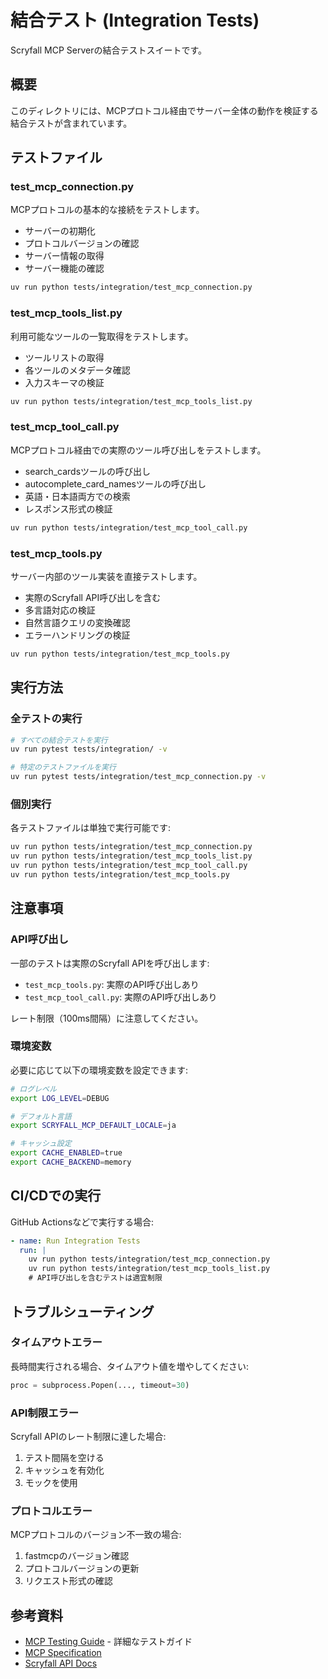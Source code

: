 # 結合テスト (Integration Tests)

Scryfall MCP Serverの結合テストスイートです。

## 概要

このディレクトリには、MCPプロトコル経由でサーバー全体の動作を検証する結合テストが含まれています。

## テストファイル

### test_mcp_connection.py
MCPプロトコルの基本的な接続をテストします。

- サーバーの初期化
- プロトコルバージョンの確認
- サーバー情報の取得
- サーバー機能の確認

```bash
uv run python tests/integration/test_mcp_connection.py
```

### test_mcp_tools_list.py
利用可能なツールの一覧取得をテストします。

- ツールリストの取得
- 各ツールのメタデータ確認
- 入力スキーマの検証

```bash
uv run python tests/integration/test_mcp_tools_list.py
```

### test_mcp_tool_call.py
MCPプロトコル経由での実際のツール呼び出しをテストします。

- search_cardsツールの呼び出し
- autocomplete_card_namesツールの呼び出し
- 英語・日本語両方での検索
- レスポンス形式の検証

```bash
uv run python tests/integration/test_mcp_tool_call.py
```

### test_mcp_tools.py
サーバー内部のツール実装を直接テストします。

- 実際のScryfall API呼び出しを含む
- 多言語対応の検証
- 自然言語クエリの変換確認
- エラーハンドリングの検証

```bash
uv run python tests/integration/test_mcp_tools.py
```

## 実行方法

### 全テストの実行

```bash
# すべての結合テストを実行
uv run pytest tests/integration/ -v

# 特定のテストファイルを実行
uv run pytest tests/integration/test_mcp_connection.py -v
```

### 個別実行

各テストファイルは単独で実行可能です:

```bash
uv run python tests/integration/test_mcp_connection.py
uv run python tests/integration/test_mcp_tools_list.py
uv run python tests/integration/test_mcp_tool_call.py
uv run python tests/integration/test_mcp_tools.py
```

## 注意事項

### API呼び出し

一部のテストは実際のScryfall APIを呼び出します:
- `test_mcp_tools.py`: 実際のAPI呼び出しあり
- `test_mcp_tool_call.py`: 実際のAPI呼び出しあり

レート制限（100ms間隔）に注意してください。

### 環境変数

必要に応じて以下の環境変数を設定できます:

```bash
# ログレベル
export LOG_LEVEL=DEBUG

# デフォルト言語
export SCRYFALL_MCP_DEFAULT_LOCALE=ja

# キャッシュ設定
export CACHE_ENABLED=true
export CACHE_BACKEND=memory
```

## CI/CDでの実行

GitHub Actionsなどで実行する場合:

```yaml
- name: Run Integration Tests
  run: |
    uv run python tests/integration/test_mcp_connection.py
    uv run python tests/integration/test_mcp_tools_list.py
    # API呼び出しを含むテストは適宜制限
```

## トラブルシューティング

### タイムアウトエラー

長時間実行される場合、タイムアウト値を増やしてください:

```python
proc = subprocess.Popen(..., timeout=30)
```

### API制限エラー

Scryfall APIのレート制限に達した場合:
1. テスト間隔を空ける
2. キャッシュを有効化
3. モックを使用

### プロトコルエラー

MCPプロトコルのバージョン不一致の場合:
1. fastmcpのバージョン確認
2. プロトコルバージョンの更新
3. リクエスト形式の確認

## 参考資料

- [MCP Testing Guide](../docs/MCP-TESTING.md) - 詳細なテストガイド
- [MCP Specification](https://modelcontextprotocol.io/)
- [Scryfall API Docs](https://scryfall.com/docs/api)
